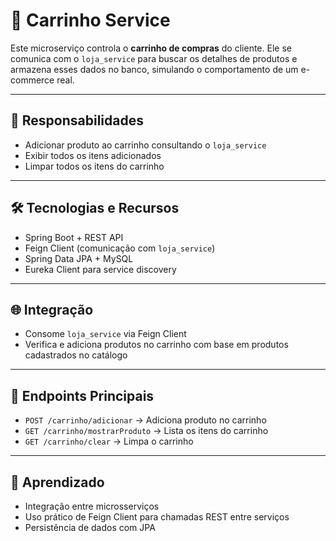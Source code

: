 # 🛒 Carrinho Service

Este microserviço controla o **carrinho de compras** do cliente. Ele se comunica com o `loja_service` para buscar os detalhes de produtos e armazena esses dados no banco, simulando o comportamento de um e-commerce real.

---

## 🎯 Responsabilidades

- Adicionar produto ao carrinho consultando o `loja_service`
- Exibir todos os itens adicionados
- Limpar todos os itens do carrinho

---

## 🛠️ Tecnologias e Recursos

- Spring Boot + REST API
- Feign Client (comunicação com `loja_service`)
- Spring Data JPA + MySQL
- Eureka Client para service discovery

---

## 🌐 Integração

- Consome `loja_service` via Feign Client
- Verifica e adiciona produtos no carrinho com base em produtos cadastrados no catálogo

---

## 🚀 Endpoints Principais

- `POST /carrinho/adicionar` → Adiciona produto no carrinho
- `GET /carrinho/mostrarProduto` → Lista os itens do carrinho
- `GET /carrinho/clear` → Limpa o carrinho

---

## 🧠 Aprendizado

- Integração entre microsserviços
- Uso prático de Feign Client para chamadas REST entre serviços
- Persistência de dados com JPA
